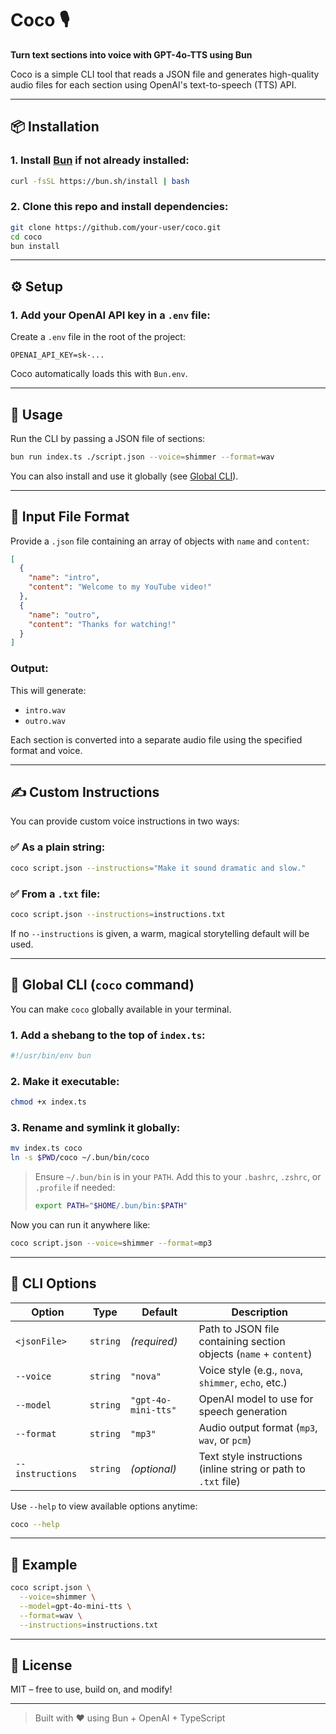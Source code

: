 # Coco 🎙️  
**Turn text sections into voice with GPT-4o-TTS using Bun**

Coco is a simple CLI tool that reads a JSON file and generates high-quality audio files for each section using OpenAI's text-to-speech (TTS) API.

---

## 📦 Installation

### 1. Install [Bun](https://bun.sh) if not already installed:
```bash
curl -fsSL https://bun.sh/install | bash
```

### 2. Clone this repo and install dependencies:
```bash
git clone https://github.com/your-user/coco.git
cd coco
bun install
```

---

## ⚙️ Setup

### 1. Add your OpenAI API key in a `.env` file:
Create a `.env` file in the root of the project:

```
OPENAI_API_KEY=sk-...
```

Coco automatically loads this with `Bun.env`.

---

## 🚀 Usage

Run the CLI by passing a JSON file of sections:

```bash
bun run index.ts ./script.json --voice=shimmer --format=wav
```

You can also install and use it globally (see [Global CLI](#-global-cli-coco-command)).

---

## 📄 Input File Format

Provide a `.json` file containing an array of objects with `name` and `content`:

```json
[
  {
    "name": "intro",
    "content": "Welcome to my YouTube video!"
  },
  {
    "name": "outro",
    "content": "Thanks for watching!"
  }
]
```

### Output:
This will generate:
- `intro.wav`
- `outro.wav`

Each section is converted into a separate audio file using the specified format and voice.

---

## ✍️ Custom Instructions

You can provide custom voice instructions in two ways:

### ✅ As a plain string:
```bash
coco script.json --instructions="Make it sound dramatic and slow."
```

### ✅ From a `.txt` file:
```bash
coco script.json --instructions=instructions.txt
```

If no `--instructions` is given, a warm, magical storytelling default will be used.

---

## 🔗 Global CLI (`coco` command)

You can make `coco` globally available in your terminal.

### 1. Add a shebang to the top of `index.ts`:

```ts
#!/usr/bin/env bun
```

### 2. Make it executable:

```bash
chmod +x index.ts
```

### 3. Rename and symlink it globally:

```bash
mv index.ts coco
ln -s $PWD/coco ~/.bun/bin/coco
```

> Ensure `~/.bun/bin` is in your `PATH`. Add this to your `.bashrc`, `.zshrc`, or `.profile` if needed:
> ```bash
> export PATH="$HOME/.bun/bin:$PATH"
> ```

Now you can run it anywhere like:

```bash
coco script.json --voice=shimmer --format=mp3
```

---

## 🧰 CLI Options

| Option           | Type     | Default             | Description                                                                 |
|------------------|----------|---------------------|-----------------------------------------------------------------------------|
| `<jsonFile>`     | `string` | *(required)*        | Path to JSON file containing section objects (`name` + `content`)           |
| `--voice`        | `string` | `"nova"`            | Voice style (e.g., `nova`, `shimmer`, `echo`, etc.)                         |
| `--model`        | `string` | `"gpt-4o-mini-tts"` | OpenAI model to use for speech generation                                  |
| `--format`       | `string` | `"mp3"`             | Audio output format (`mp3`, `wav`, or `pcm`)                                |
| `--instructions` | `string` | *(optional)*        | Text style instructions (inline string or path to `.txt` file)             |

Use `--help` to view available options anytime:

```bash
coco --help
```

---

## 🧪 Example

```bash
coco script.json \
  --voice=shimmer \
  --model=gpt-4o-mini-tts \
  --format=wav \
  --instructions=instructions.txt
```

---

## 📄 License

MIT – free to use, build on, and modify!

---

> Built with ❤️ using Bun + OpenAI + TypeScript
